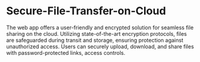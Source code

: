 # Secure-File-Transfer-on-Cloud
The web app offers a user-friendly and encrypted solution for seamless file sharing on the cloud. Utilizing state-of-the-art encryption protocols, files are safeguarded during transit and storage, ensuring protection against unauthorized access. Users can securely upload, download, and share files with password-protected links, access controls.
